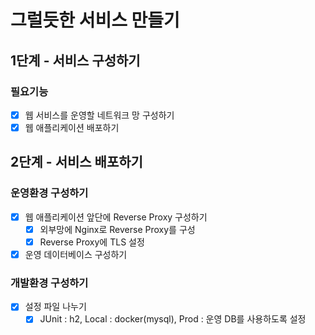 # 그럴듯한 서비스 만들기

## 1단계 - 서비스 구성하기
### 필요기능
- [x] 웹 서비스를 운영할 네트워크 망 구성하기
- [x] 웹 애플리케이션 배포하기

## 2단계 - 서비스 배포하기
### 운영환경 구성하기
- [x] 웹 애플리케이션 앞단에 Reverse Proxy 구성하기
  - [x] 외부망에 Nginx로 Reverse Proxy를 구성
  - [x] Reverse Proxy에 TLS 설정
- [x] 운영 데이터베이스 구성하기
### 개발환경 구성하기
- [x] 설정 파일 나누기
    - [x] JUnit : h2, Local : docker(mysql), Prod : 운영 DB를 사용하도록 설정
